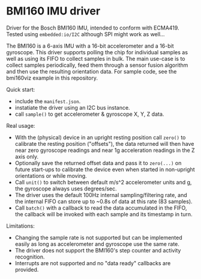 BMI160 IMU driver
=================

Driver for the Bosch BMI160 IMU, intended to conform with ECMA419.
Tested using `embedded:io/I2C` although SPI might work as well...

The BMI160 is a 6-axis IMU with a 16-bit accelerometer and a 16-bit gyroscope.
This driver supports polling the chip for individual samples as well as using its
FIFO to collect samples in bulk.
The main use-case is to collect samples periodically, feed them through a
sensor fusion algorithm and then use the resulting orientation data.
For sample code, see the bmi160viz example in this repository.

Quick start:
- include the `manifest.json`.
- instatiate the driver using an I2C bus instance.
- call `sample()` to get accelerometer & gyroscope X, Y, Z data.

Real usage:
- With the (physical) device in an upright resting position call `zero()` to
  calibrate the resting position ("offsets"), the data returned will then
  have near zero gyroscope readings and near 1g acceleration readings in the
  Z axis only.
- Optionally save the returned offset data and pass it to `zero(...)` on future
  start-ups to calibrate the device even when started in non-upright orientations
  or while moving.
- Call `unit()` to switch between default m/s^2 accelerometer units and g,
  the gyroscope always uses degrees/sec.
- The driver uses the default 100Hz internal sampling/filtering rate, and
  the internal FIFO can store up to ~0.8s of data at this rate (83 samples).
- Call `batch()` with a callback to read the data accumulated in the FIFO, the
  callback will be invoked with each sample and its timestamp in turn.

Limitations:
- Changing the sample rate is not supported but can be implemented easily as
  long as accelerometer and gyroscope use the same rate.
- The driver does not support the BMI160's step counter and activity recognition.
- Interrupts are not supported and no "data ready" callbacks are provided.
